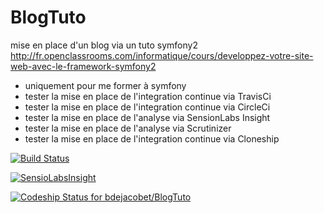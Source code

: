 
BlogTuto
========================

mise en place d'un blog via un tuto symfony2
http://fr.openclassrooms.com/informatique/cours/developpez-votre-site-web-avec-le-framework-symfony2

- uniquement pour me former à symfony
- tester la mise en place de l'integration continue via TravisCi
- tester la mise en place de l'integration continue via CircleCi
- tester la mise en place de l'analyse via SensionLabs Insight
- tester la mise en place de l'analyse via Scrutinizer
- tester la mise en place de l'integration continue via Cloneship


[![Build Status](https://travis-ci.org/bdejacobet/BlogTuto.svg?branch=master)](https://travis-ci.org/bdejacobet/BlogTuto)


[![SensioLabsInsight](https://insight.sensiolabs.com/projects/94ad6866-a596-4429-8bef-759b7933c7c2/mini.png)](https://insight.sensiolabs.com/projects/94ad6866-a596-4429-8bef-759b7933c7c2)

[ ![Codeship Status for bdejacobet/BlogTuto](https://www.codeship.io/projects/249c7380-adc7-0131-306e-1a60827b84d9/status?branch=master)](https://www.codeship.io/projects/19633)
